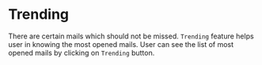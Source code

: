 # Trending

There are certain mails which should not be missed. `Trending` feature helps user in knowing the most opened mails. User can see the list of most opened mails by clicking on `Trending` button. 